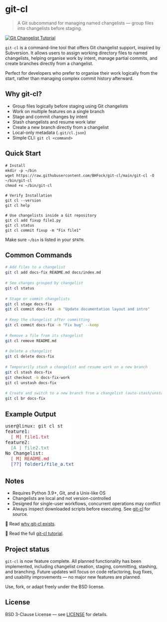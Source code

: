 <!--
git-cl is a minimal Git subcommand that brings changelist support to Git. Organise modified files into named changelists before staging or committing. Ideal for managing partial commits.
-->
# git-cl

> A Git subcommand for managing named changelists — group files into changelists before staging.

[![Git Changelist Tutorial](https://img.shields.io/badge/Tutorial-View-blue)](https://github.com/BHFock/git-cl/blob/main/docs/tutorial.md)

`git-cl` is a command-line tool that offers Git changelist support, inspired by Subversion. It allows users to assign working directory files to named changelists, helping organise work by intent, manage partial commits, and create branches directly from a changelist.

Perfect for developers who prefer to organise their work logically from the start, rather than managing complex commit history afterward.

## Why git-cl?

- Group files logically before staging using Git changelists
- Work on multiple features on a single branch
- Stage and commit changes by intent
- Stash changelists and resume work later
- Create a new branch directly from a changelist
- Local-only metadata (`.git/cl.json`)
- Simple CLI: `git cl <command>`

## Quick Start

```
# Install
mkdir -p ~/bin
wget https://raw.githubusercontent.com/BHFock/git-cl/main/git-cl -O ~/bin/git-cl
chmod +x ~/bin/git-cl

# Verify Installation
git cl --version
git cl help

# Use changelists inside a Git repository
git cl add fixup file1.py
git cl status
git cl commit fixup -m "Fix file1"
```

Make sure `~/bin` is listed in your `$PATH`. 


## Common Commands

```bash
# Add files to a changelist
git cl add docs-fix README.md docs/index.md

# See changes grouped by changelist
git cl status

# Stage or commit changelists
git cl stage docs-fix
git cl commit docs-fix -m "Update documentation layout and intro"

# Keep the changelist after committing
git cl commit docs-fix -m "Fix bug" --keep

# Remove a file from its changelist
git cl remove README.md

# Delete a changelist
git cl delete docs-fix

# Temporarily stash a changelist and resume work on a new branch
git cl stash docs-fix
git checkout -b docs-fix-work
git cl unstash docs-fix

# Create and switch to a new branch from a changelist (auto-stash/unstash)
git cl br docs-fix
```

## Example Output

<p align="left">
  <img src="docs/git-cl.png" alt="git-cl status changelist screenshot in terminal" width="220"/>
</p>

## Notes

- Requires Python 3.9+, Git, and a Unix-like OS
- Changelists are local and not version-controlled
- Designed for single-user workflows, concurrent operations may conflict
- Always inspect downloaded scripts before executing. See [git-cl](https://github.com/BHFock/git-cl/blob/main/git-cl) for source.

📘 Read [why git-cl exists](docs/why-git-cl.md#changelists-in-git-a-personal-history).

📘 Read the full [git-cl tutorial](https://github.com/BHFock/git-cl/blob/main/docs/tutorial.md).  

## Project status

`git-cl` is now feature complete. All planned functionality has been implemented, including changelist creation, staging, committing, stashing, and branching. Future updates will focus on code refactoring, bug fixes, and usability improvements — no major new features are planned.

Use, fork, or adapt freely under the BSD license.

## License

BSD 3-Clause License — see [LICENSE](./LICENSE) for details.

<!--
Keywords: git changelist, svn changelist, partial commit, group files, perforce, git extension, organize changes, subversion
-->

